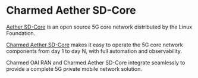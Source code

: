 # Charmed Aether SD-Core

[Aether SD-Core](https://aetherproject.org/sd-core/) is an open source 5G core network distributed by the Linux Foundation. 

[Charmed Aether SD-Core](https://canonical-charmed-aether-sd-core.readthedocs-hosted.com/en/latest/) makes it easy to operate the 5G core network components from day 1 to day N, with full automation and observability.

Charmed OAI RAN and Charmed Aether SD-Core integrate seamlessly to provide a complete 5G private mobile network solution.
